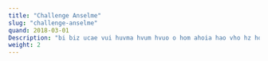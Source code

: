 ```yaml
---
title: "Challenge Anselme"
slug: "challenge-anselme"
quand: 2018-03-01
Description: "bi biz ucae vui huvma hvum hvuo o hom ahoia hao vho hz hoza hfz hzo hfo hfom hfoim  a fhoz hfoz chzo chido choza hcoza hcuozd chaz :hcoimd chsd chizo chzio chudms hcuorc hjdskm qchm fhdio cj"
weight: 2
---
```

